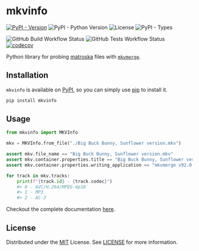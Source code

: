 # mkvinfo

[![PyPI - Version](https://img.shields.io/pypi/v/mkvinfo?link=https%3A%2F%2Fpypi.org%2Fproject%2Fmkvinfo%2F)](https://pypi.org/project/mkvinfo/)
![PyPI - Python Version](https://img.shields.io/pypi/pyversions/mkvinfo)
![License](https://img.shields.io/github/license/Ravencentric/mkvinfo)
![PyPI - Types](https://img.shields.io/pypi/types/mkvinfo)

![GitHub Build Workflow Status](https://img.shields.io/github/actions/workflow/status/Ravencentric/mkvinfo/release.yml)
![GitHub Tests Workflow Status](https://img.shields.io/github/actions/workflow/status/ravencentric/mkvinfo/tests.yml?label=tests)
[![codecov](https://codecov.io/gh/Ravencentric/mkvinfo/graph/badge.svg?token=L1ZPQCVNDG)](https://codecov.io/gh/Ravencentric/mkvinfo)

Python library for probing [matroska](https://www.matroska.org/index.html) files with [`mkvmerge`](https://mkvtoolnix.download/doc/mkvmerge.html).

## Installation

`mkvinfo` is available on [PyPI](https://pypi.org/project/mkvinfo/), so you can simply use [pip](https://github.com/pypa/pip) to install it.

```sh
pip install mkvinfo
```

## Usage

```py
from mkvinfo import MKVInfo

mkv = MKVInfo.from_file("./Big Buck Bunny, Sunflower version.mkv")

assert mkv.file_name == "Big Buck Bunny, Sunflower version.mkv"
assert mkv.container.properties.title == "Big Buck Bunny, Sunflower version"
assert mkv.container.properties.writing_application == "mkvmerge v92.0 ('Everglow') 64-bit"

for track in mkv.tracks:
    print(f"{track.id} - {track.codec}")
    #> 0 - AVC/H.264/MPEG-4p10
    #> 1 - MP3
    #> 2 - AC-3
```

Checkout the complete documentation [here](https://mkvinfo.ravencentric.cc).

## License

Distributed under the [MIT](https://choosealicense.com/licenses/mit/) License. See [LICENSE](https://github.com/Ravencentric/mkvinfo/blob/main/LICENSE) for more information.